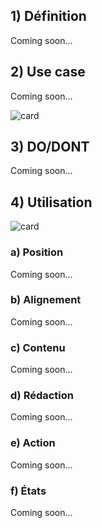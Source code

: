 ## 1) Définition

Coming soon...

## 2) Use case

Coming soon...

<p><img src="../../assets/images/card/card-01.jpg" alt="card" class="tk-markdown__img-fullscreen" /></p>

## 3) DO/DONT

Coming soon...

## 4) Utilisation

<p><img src="../../assets/images/card/card-02.jpg" alt="card" class="tk-markdown__img-fullscreen" /></p>

### a) Position

Coming soon...

### b) Alignement

Coming soon...

### c) Contenu

Coming soon...

### d) Rédaction

Coming soon...

### e) Action

Coming soon...

### f) États

Coming soon...
